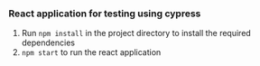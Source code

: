 ### React application for testing using cypress
1.  Run `npm install` in the project directory to install the required dependencies 
2. `npm start` to run the react application

